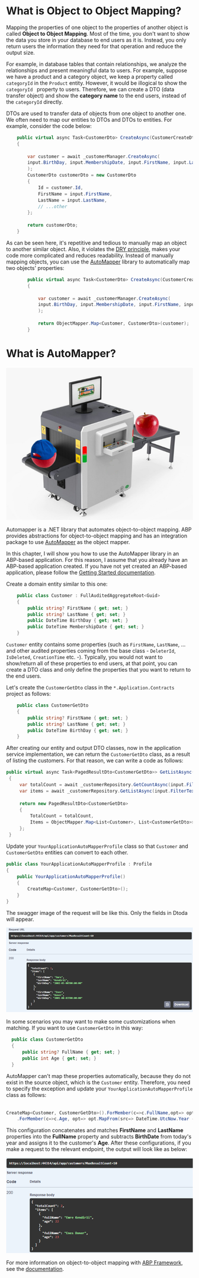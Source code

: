# What is Object to Object Mapping?

Mapping the properties of one object to the properties of another object is called **Object to Object Mapping**. Most of the time, you don't want to show the data you store in your database to end users as it is. Instead, you only return users the information they need for that operation and reduce the output size. 

For example, in database tables that contain relationships, we analyze the relationships and present meaningful data to users. For example, suppose we have a product and a category object, we keep a property called `categoryId` in the `Product` entity. However, it would be illogical to show the `categoryId ` property to users. Therefore, we can create a DTO (data transfer object) and show the **category name**  to the end users, instead of the `categoryId` directly. 

DTOs are used to transfer data of objects from one object to another one. We often need to map our entities to DTOs and DTOs to entities. For example, consider the code below:

````csharp
    public virtual async Task<CustomerDto> CreateAsync(CustomerCreateDto input)
    {

        var customer = await _customerManager.CreateAsync(
        input.BirthDay, input.MembershipDate, input.FirstName, input.LastName
        );
        CustomerDto customerDto = new CustomerDto
        {
            Id = customer.Id,
            FirstName = input.FirstName,
            LastName = input.LastName,
            // ...other
        };
        
        return customerDto;
    }

````
As can be seen here, it's repetitive and tedious to manually map an object to another similar object. Also, it violates the [DRY principle](https://en.wikipedia.org/wiki/Don%27t_repeat_yourself), makes your code more complicated and reduces readability. Instead of manually mapping objects, you can use the  [AutoMapper](https://automapper.org/) library to automatically map two objects' properties:


````csharp
        public virtual async Task<CustomerDto> CreateAsync(CustomerCreateDto input)
        {

            var customer = await _customerManager.CreateAsync(
            input.BirthDay, input.MembershipDate, input.FirstName, input.LastName
            );

            return ObjectMapper.Map<Customer, CustomerDto>(customer);
        }
````

# What is AutoMapper?

![Swagger](./images/automapper.png)

Automapper is a .NET library that automates object-to-object mapping. ABP provides abstractions for object-to-object mapping and has an integration package to use [AutoMapper](http://automapper.org/) as the object mapper. 

In this chapter, I will show you how to use the AutoMapper library in an ABP-based application. For this reason, I assume that you already have an ABP-based application created. If you have not yet created an ABP-based application, please follow the [Getting Started documentation](https://docs.abp.io/en/abp/latest/Getting-Started-Create-Solution?UI=MVC&DB=EF&Tiered=No).

Create a domain entity similar to this one: 

````csharp
    public class Customer : FullAuditedAggregateRoot<Guid>
    {
        public string? FirstName { get; set; }
        public string? LastName { get; set; }
        public DateTime BirthDay { get; set; }
        public DateTime MembershipDate { get; set; }
    }
````
`Customer` entity contains some properties (such as `FirstName`, `LastName`, ... and other audited properties coming from the base class - `DeleterId`, `IsDeleted`, `CreationTime` etc. -). Typically, you would not want to show/return all of these properties to end users, at that point, you can create a DTO class and only define the properties that you want to return to the end users.

Let's create the `CustomerGetDto` class in the `*.Application.Contracts` project as follows:

````csharp
    public class CustomerGetDto
    {
        public string? FirstName { get; set; }
        public string? LastName { get; set; }
        public DateTime BirthDay { get; set; }
    }
````

After creating our entity and output DTO classes, now in the application service implementation, we can return the `CustomerGetDto` class, as a result of listing the customers. For that reason, we can write a code as follows:

````csharp
public virtual async Task<PagedResultDto<CustomerGetDto>> GetListAsync(GetCustomersInput input)
 {
     var totalCount = await _customerRepository.GetCountAsync(input.FilterText, input.FirstName, input.LastName, input.BirthDayMin, input.BirthDayMax, input.MembershipDateMin, input.MembershipDateMax);
     var items = await _customerRepository.GetListAsync(input.FilterText, input.FirstName, input.LastName, input.BirthDayMin, input.BirthDayMax, input.MembershipDateMin, input.MembershipDateMax, input.Sorting, input.MaxResultCount, input.SkipCount);

     return new PagedResultDto<CustomerGetDto>
     {
         TotalCount = totalCount,
         Items = ObjectMapper.Map<List<Customer>, List<CustomerGetDto>>(items)
     };
 }
````

Update your `YourApplicationAutoMapperProfile` class so that `Customer` and `CustomerGetDto` entities can convert to each other.

````csharp
public class YourApplicationAutoMapperProfile : Profile
{
    public YourApplicationAutoMapperProfile()
    {
        CreateMap<Customer, CustomerGetDto>();
    }
}
````
The swagger image of the request will be like this. Only the fields in Dtoda will appear.

![Swagger](./images/swagger1.png)

In some scenarios you may want to make some customizations when matching. If you want to use `CustomerGetDto` in this way:

````csharp
  public class CustomerGetDto
  {
      public string? FullName { get; set; }
      public int Age { get; set; }
  }
````
AutoMapper can't map these properties automatically, because they do not exist in the source object, which is the `Customer` entity. Therefore, you need to specify the exception and update your `YourApplicationAutoMapperProfile` class as follows:

````csharp

CreateMap<Customer, CustomerGetDto>().ForMember(c=>c.FullName,opt=> opt.MapFrom(src => src.FirstName + " " + src.LastName))
    .ForMember(c=>c.Age, opt=> opt.MapFrom(src=> DateTime.UtcNow.Year -src.BirthDay.Year));

````
This configuration concatenates and matches **FirstName** and **LastName** properties into the **FullName** property and subtracts **BirthDate** from today's year and assigns it to the customer's **Age**.
After these configurations, if you make a request to the relevant endpoint, the output will look like as below:

![Swagger](./images/swagger2.png)

For more information on object-to-object mapping with [ABP Framework](https://abp.io/), see the [documentation](https://docs.abp.io/en/abp/latest/Object-To-Object-Mapping).